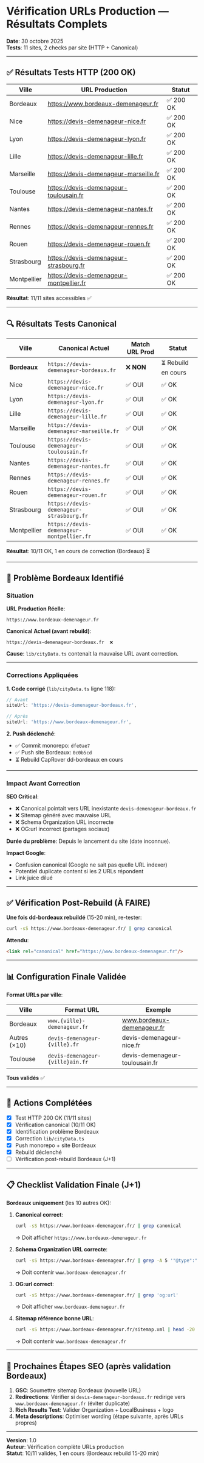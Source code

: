 # Vérification URLs Production — Résultats Complets

**Date**: 30 octobre 2025  
**Tests**: 11 sites, 2 checks par site (HTTP + Canonical)

---

## ✅ Résultats Tests HTTP (200 OK)

| Ville | URL Production | Statut |
|-------|---------------|--------|
| Bordeaux | https://www.bordeaux-demenageur.fr | ✅ 200 OK |
| Nice | https://devis-demenageur-nice.fr | ✅ 200 OK |
| Lyon | https://devis-demenageur-lyon.fr | ✅ 200 OK |
| Lille | https://devis-demenageur-lille.fr | ✅ 200 OK |
| Marseille | https://devis-demenageur-marseille.fr | ✅ 200 OK |
| Toulouse | https://devis-demenageur-toulousain.fr | ✅ 200 OK |
| Nantes | https://devis-demenageur-nantes.fr | ✅ 200 OK |
| Rennes | https://devis-demenageur-rennes.fr | ✅ 200 OK |
| Rouen | https://devis-demenageur-rouen.fr | ✅ 200 OK |
| Strasbourg | https://devis-demenageur-strasbourg.fr | ✅ 200 OK |
| Montpellier | https://devis-demenageur-montpellier.fr | ✅ 200 OK |

**Résultat**: 11/11 sites accessibles ✅

---

## 🔍 Résultats Tests Canonical

| Ville | Canonical Actuel | Match URL Prod | Statut |
|-------|-----------------|----------------|--------|
| **Bordeaux** | `https://devis-demenageur-bordeaux.fr` | ❌ **NON** | ⏳ Rebuild en cours |
| Nice | `https://devis-demenageur-nice.fr` | ✅ OUI | ✅ OK |
| Lyon | `https://devis-demenageur-lyon.fr` | ✅ OUI | ✅ OK |
| Lille | `https://devis-demenageur-lille.fr` | ✅ OUI | ✅ OK |
| Marseille | `https://devis-demenageur-marseille.fr` | ✅ OUI | ✅ OK |
| Toulouse | `https://devis-demenageur-toulousain.fr` | ✅ OUI | ✅ OK |
| Nantes | `https://devis-demenageur-nantes.fr` | ✅ OUI | ✅ OK |
| Rennes | `https://devis-demenageur-rennes.fr` | ✅ OUI | ✅ OK |
| Rouen | `https://devis-demenageur-rouen.fr` | ✅ OUI | ✅ OK |
| Strasbourg | `https://devis-demenageur-strasbourg.fr` | ✅ OUI | ✅ OK |
| Montpellier | `https://devis-demenageur-montpellier.fr` | ✅ OUI | ✅ OK |

**Résultat**: 10/11 OK, 1 en cours de correction (Bordeaux) ⏳

---

## 🔴 Problème Bordeaux Identifié

### Situation

**URL Production Réelle**:
```
https://www.bordeaux-demenageur.fr
```

**Canonical Actuel (avant rebuild)**:
```
https://devis-demenageur-bordeaux.fr  ❌
```

**Cause**: `lib/cityData.ts` contenait la mauvaise URL avant correction.

---

### Corrections Appliquées

**1. Code corrigé** (`lib/cityData.ts` ligne 118):
```typescript
// Avant
siteUrl: 'https://devis-demenageur-bordeaux.fr',

// Après
siteUrl: 'https://www.bordeaux-demenageur.fr',
```

**2. Push déclenché**:
- ✅ Commit monorepo: `dfe0ae7`
- ✅ Push site Bordeaux: `0c0b5cd`
- ⏳ Rebuild CapRover dd-bordeaux en cours

---

### Impact Avant Correction

**SEO Critical**:
- ❌ Canonical pointait vers URL inexistante `devis-demenageur-bordeaux.fr`
- ❌ Sitemap généré avec mauvaise URL
- ❌ Schema Organization URL incorrecte
- ❌ OG:url incorrect (partages sociaux)

**Durée du problème**: Depuis le lancement du site (date inconnue).

**Impact Google**:
- Confusion canonical (Google ne sait pas quelle URL indexer)
- Potentiel duplicate content si les 2 URLs répondent
- Link juice dilué

---

## ✅ Vérification Post-Rebuild (À FAIRE)

**Une fois dd-bordeaux rebuildé** (15-20 min), re-tester:

```bash
curl -sS https://www.bordeaux-demenageur.fr/ | grep canonical
```

**Attendu**:
```html
<link rel="canonical" href="https://www.bordeaux-demenageur.fr"/>
```

---

## 📊 Configuration Finale Validée

**Format URLs par ville**:

| Ville | Format URL | Exemple |
|-------|-----------|---------|
| Bordeaux | `www.{ville}-demenageur.fr` | www.bordeaux-demenageur.fr |
| Autres (×10) | `devis-demenageur-{ville}.fr` | devis-demenageur-nice.fr |
| Toulouse | `devis-demenageur-{ville}ain.fr` | devis-demenageur-toulousain.fr |

**Tous validés** ✅

---

## 🎯 Actions Complétées

- [x] Test HTTP 200 OK (11/11 sites)
- [x] Vérification canonical (10/11 OK)
- [x] Identification problème Bordeaux
- [x] Correction `lib/cityData.ts`
- [x] Push monorepo + site Bordeaux
- [x] Rebuild déclenché
- [ ] Vérification post-rebuild Bordeaux (J+1)

---

## 📋 Checklist Validation Finale (J+1)

**Bordeaux uniquement** (les 10 autres OK):

1. **Canonical correct**:
   ```bash
   curl -sS https://www.bordeaux-demenageur.fr/ | grep canonical
   ```
   → Doit afficher `https://www.bordeaux-demenageur.fr`

2. **Schema Organization URL correcte**:
   ```bash
   curl -sS https://www.bordeaux-demenageur.fr/ | grep -A 5 '"@type":"Organization"' | grep url
   ```
   → Doit contenir `www.bordeaux-demenageur.fr`

3. **OG:url correct**:
   ```bash
   curl -sS https://www.bordeaux-demenageur.fr/ | grep 'og:url'
   ```
   → Doit afficher `www.bordeaux-demenageur.fr`

4. **Sitemap référence bonne URL**:
   ```bash
   curl -sS https://www.bordeaux-demenageur.fr/sitemap.xml | head -20
   ```
   → Doit contenir `www.bordeaux-demenageur.fr`

---

## 🚀 Prochaines Étapes SEO (après validation Bordeaux)

1. **GSC**: Soumettre sitemap Bordeaux (nouvelle URL)
2. **Redirections**: Vérifier si `devis-demenageur-bordeaux.fr` redirige vers `www.bordeaux-demenageur.fr` (éviter duplicate)
3. **Rich Results Test**: Valider Organization + LocalBusiness + logo
4. **Meta descriptions**: Optimiser wording (étape suivante, après URLs propres)

---

**Version**: 1.0  
**Auteur**: Vérification complète URLs production  
**Statut**: 10/11 validés, 1 en cours (Bordeaux rebuild 15-20 min)

